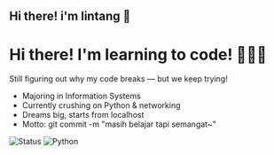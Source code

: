 ## Hi there! i'm lintang 👋



# Hi there! I'm learning to code! 👩‍💻🐣  
Still figuring out why my code breaks — but we keep trying!

- Majoring in Information Systems  
- Currently crushing on Python & networking  
- Dreams big, starts from localhost  
- Motto: git commit -m "masih belajar tapi semangat~"  

![Status](https://img.shields.io/badge/Learning-Everyday-blueviolet?style=flat-square)
![Python](https://img.shields.io/badge/Python-❤️-yellow?style=flat-square)



